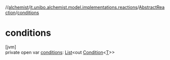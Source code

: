 //[alchemist](../../../index.md)/[it.unibo.alchemist.model.implementations.reactions](../index.md)/[AbstractReaction](index.md)/[conditions](conditions.md)

# conditions

[jvm]\
private open var [conditions](conditions.md): [List](https://docs.oracle.com/javase/8/docs/api/java/util/List.html)<out [Condition](../../it.unibo.alchemist.model.interfaces/-condition/index.md)<[T](../../it.unibo.alchemist.model.implementations.timedistributions/-weibull-distributed-weibull-time/index.md)>>
